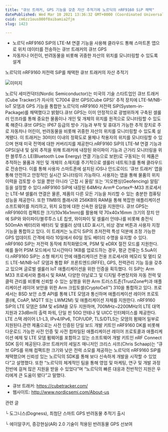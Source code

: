 ```yaml
---
title: "큐브 트래커, GPS 기능을 갖춘 자산 추적기에 노르딕의 nRF9160 SiP 채택"
datePublished: Wed Mar 10 2021 13:36:32 GMT+0000 (Coordinated Universal Time)
cuid: cm6zz1ous000f0aibamia2fjm
slug: 1423

---
```



- 노르딕 nRF9160 SiP의 LTE-M 연결 기능을 사용해 클라우드 통해 스마트폰 앱으로 위치 데이터를 전송하는 큐브 트래커의 큐브 GPS
- 자동차나 어린이, 반려동물을 비롯해 귀중한 자산의 위치를 모니터링할 수 있도록 설계

노르딕의 nRF9160 저전력 SiP를 채택한 큐브 트래커의 자산 추적기

![이미지](https://cdn.hashnode.com/res/hashnode/image/upload/v1739247484205/69212ee4-eeac-4e0e-a9bf-c0faa96e29b0.jpeg)

노르딕 세미컨덕터(Nordic Semiconductor)는 미국의 기술 스타트업인 큐브 트래커(Cube Tracker)가 자사의 ‘C7004 큐브 GPS(Cube GPS)’ 추적 장치에 LTE-M/NB-IoT 모뎀과 GPS 기능을 통합한 노르딕의 nRF9160 저전력 SiP(System-in-Package)를 채택했다고 밝혔다.큐브 GPS는 이미 안정적으로 광범위하게 구축된 셀룰러 인프라를 통해 중요한 물품이나 개인 및 개체의 위치를 원격으로 모니터링할 수 있도록 해준다.큐브 GPS는 IP67 등급의 방수 기능과 부착 및 휴대가 가능한 추적 장치로 주로 자동차나 어린이, 반려동물을 비롯해 귀중한 자산의 위치를 모니터링할 수 있도록 설계됐다. 이 트래커는 30미터 이내의 정확도로 물체나 착용자의 위치를 모니터링할 수 있으며 현재 미국 전역에 대한 커버리지를 제공한다.nRF9160 SiP의 LTE-M 연결 기능과 GPS(실내 및 실외 추적을 위해 트래커에 내장된 와이파이 기능과 근거리 모니터링을 위한 블루투스 LE(Bluetooth Low Energy) 연결 기능으로 보완)로 구동되는 이 제품은 추적하는 물품과 개인 및 개체의 소재지를 주기적으로 셀룰러 네트워크를 통해 클라우드로 전송한다. 이를 통해 사용자 스마트폰에 설치된 iOS나 안드로이드 ‘큐브 트래커’ 앱을 통해 안전하고 안정적인 실시간 모니터링이 가능하다. 사용자는 앱을 통해 물품의 위치 이력을 검토할 수 있을 뿐만 아니라 ‘근접 시 울림’ 또는 ‘지오펜싱(Geofencing) 알림’ 등을 설정할 수 있다.nRF9160 SiP에 내장된 64MHz Arm® Cortex®-M33 프로세서는 LTE-M 셀룰러 연결은 물론, 제품의 다른 모든 기능을 처리할 수 있는 충분한 컴퓨팅 성능을 제공한다. 또한 11MB의 플래시와 256KB의 RAM을 통해 복잡한 애플리케이션 소프트웨어를 처리하고, 위치 요청에 대한 신속한 응답을 지원한다. 큐브 GPS는 nRF9160의 컴팩트한 크기(10x16x1mm)를 활용해 약 70x40x16mm 크기의 장치 안에 SiP와 와이파이/블루투스 LE 칩셋, 와이파이 및 셀룰러 안테나를 비롯해 충전식 500mAh 배터리와 배터리 및 셀룰러 상태 LED 표시기, 비상 경보 버튼과 사용자 지정 기능을 통합하고 있다. 이 트래커는 노르딕 SiP의 초저전력 특성 덕분에 조정 가능한 GPS 업데이트 간격에 따라 10일에서 60일 정도 배터리 수명을 유지할 수 있다. nRF9160 SiP는 저전력 동작에 최적화됐으며, PSM 및 eDRX 절전 모드를 지원한다. 예를 들어 PSM 모드에서 12시간마다 1KB를 업로드하는 경우, 평균 전류는 5.5uA이다.nRF9160 SiP는 소형 패키지 안에 애플리케이션 전용 프로세서와 메모리 및 멀티 모드 LTE-M/NB-IoT 모뎀과 통합 RF 프론트엔드(RFFE), GPS, 전력관리 기능 등을 갖추고 있으며 글로벌 셀룰러 IoT 애플리케이션을 위한 인증을 획득했다. 이 SiP는 Arm M33 프로세서와 플래시 및 RAM, 다양한 아날로그 및 디지털 주변장치와 자동 전력 및 클럭 관리를 비롯해 신뢰할 수 있는 실행을 위한 Arm 트러스트존(TrustZone®)과 애플리케이션 레이어 보안을 위한 Arm 크립토셀(CryptoCell™) 310을 통합하고 있다. 프로세서는 BSD 보안 소켓 API를 통해 LTE 모뎀과 통신하며 애플리케이션 레이어 프로토콜(예, CoAP, MQTT 또는 LWM2M) 및 애플리케이션 자체를 지원한다. nRF9160 SiP의 LTE 모뎀은 SIM 및 eSIM을 모두 지원하며, 700MHz~2200MHz의 LTE 대역 지원과 23dBm의 출력 파워, 단일 핀 50Ω 안테나 및 UICC 인터페이스를 제공한다. LTE 스택 레이어 L1-L3, IPv4/IPv6, TCP/UDP, TLS/DTLS는 모뎀의 펌웨어 일부로 지원된다.관련 제품으로는 사전 인증된 단일 보드 개발 키트인 nRF9160 DK를 비롯해 다운로드 가능한 사전 인증 및 사전 컴파일된 애플리케이션 레이어 프로토콜과 애플리케이션 예제 및 LTE 모뎀 펌웨어를 포함하고 있는 소프트웨어 개발 키트인 nRF Connect SDK 등이 제공된다.큐브 트래커의 세일즈 매니저인 크리스 샤프(Chris Schaap)는 “큐브 GPS를 위해 컴팩트한 크기와 낮은 전력 소모를 제공하는 노르딕의 nRF9160 SiP를 채택했으며 신뢰성 있는 노르딕의 SDK를 통해 보다 신속하게 개발을 시작할 수 있었다”고 설명했다. 또한 “노르딕의 체계적인 팀을 통해 영업 및 마케팅, 연구 및 개발 과정 전반에 걸쳐 많은 지원을 받을 수 있었다”며 “노르딕의 빠른 대응과 전반적인 지원은 우리에게 큰 도움이 됐다”고 말했다.

- 큐브 트래커: https://cubetracker.com/
- 웹사이트: http://www.nordicsemi.com/About-us

관련 글

└ 도그니스(Dogness), 최첨단 스마트 GPS 반려동물 추적기 출시

└ 에이알쿠키, 증강현실(AR) 2.0 기술이 적용된 반려동물 GPS 선보여